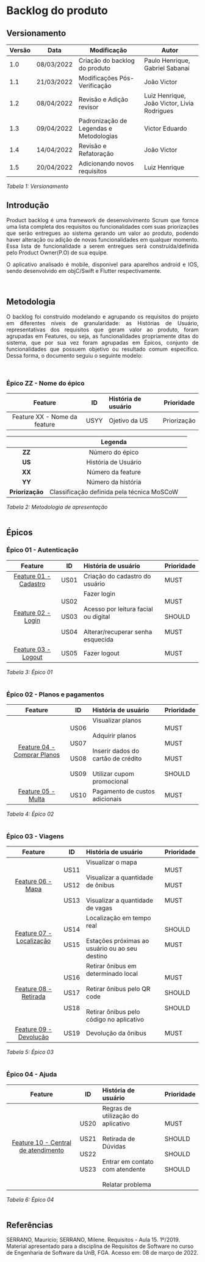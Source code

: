 # Backlog do produto

## Versionamento

| Versão | Data | Modificação | Autor |
|-|-|-|-|
| 1.0 | 08/03/2022 | Criação do backlog do produto | Paulo Henrique, Gabriel Sabanai |
| 1.1 | 21/03/2022 | Modificações Pós-Verificação | João Victor |
| 1.2 | 08/04/2022 | Revisão e Adição revisor | Luiz Henrique, João Victor, Livia Rodrigues |
| 1.3 | 09/04/2022 | Padronização de Legendas e Metodologias | Victor Eduardo |
| 1.4 | 14/04/2022 | Revisão e Refatoração | João Victor |
| 1.5 | 20/04/2022 | Adicionando novos requisitos | Luiz Henrique |


*Tabela 1: Versionamento*
<br>

## Introdução
<p style="text-align: justify;"> Product backlog é uma framework de desenvolvimento Scrum que fornce uma lista completa dos requisitos ou funcionalidades com suas priorizações que serão entregues ao sistema gerando um valor ao produto, podendo haver alteração ou adição de novas funcionalidades em qualquer momento. Essa lista de funcionalidade a serem entregues será construída/definida pelo Product Owner(P.O) de sua equipe. </p> 

<p style="text-align: justify;">O aplicativo analisado é mobile, disponivel para aparelhos android e IOS, sendo desenvolvido em objC/Swift e Flutter respectivamente. </p> 
<br>

## Metodologia
<p style="text-align: justify;"> O backlog foi construído modelando e agrupando os requisitos do projeto em diferentes níveis de granularidade: as Histórias de Usuário, representativas dos requisitos que geram valor ao produto, foram agrupadas em Features, ou seja, as funcionalidades propriamente ditas do sistema, que por sua vez foram agrupadas em Épicos, conjunto de funcionalidades que possuem objetivo ou resultado comum específico. Dessa forma, o documento seguiu o seguinte modelo: </p>
<br>

### Épico ZZ - Nome do épico
|**Feature**|**ID**|**História de usuário**| **Prioridade** |
|:----------:|:----:|:----------------------| --------- |
|  Feature XX - Nome da feature  | USYY | Ojetivo da US | Priorização |

||Legenda||
|:----------:|:----:|:----------------------|
| **ZZ** | Número do épico ||
| **US** | História de Usuário ||
| **XX** | Número da feature ||
| **YY** | Número da história ||
| **Priorização** | Classificação definida pela técnica MoSCoW ||

*Tabela 2: Metodologia de apresentação*
<br><br>

## Épicos

### Épico 01 - Autenticação
<div id="epico1"></div>

|**Feature**|**ID**|**História de usuário**| **Prioridade** |
|:----------:|:----:|:----------------------| --------- |
| <a href="https://liviarodrigues1.github.io/App-buSP/modelagem/backlog/historias_de_usuario/#feature1">Feature 01 - Cadastro</a> | US01 | Criação do cadastro do usuário | MUST |
| <a href="https://liviarodrigues1.github.io/App-buSP/modelagem/backlog/historias_de_usuario/#feature2">Feature 02 - Login </a> | US02 </br></br>  US03 </br></br> US04 | Fazer login </br></br> Acesso por leitura facial ou digital </br></br> Alterar/recuperar senha esquecida | MUST </br></br> SHOULD </br></br> MUST|
| <a href="https://liviarodrigues1.github.io/App-buSP/modelagem/backlog/historias_de_usuario/#feature3">Feature 03 - Logout</a> | US05 | Fazer logout | MUST |

*Tabela 3: Épico 01*
<br><br>

### Épico 02 - Planos e pagamentos
<div id="epico2"></div>

|**Feature**|**ID**|**História de usuário**| **Prioridade** |
|:----------:|:----:|:----------------------| --------- |
| <a href="https://liviarodrigues1.github.io/App-buSP/modelagem/backlog/historias_de_usuario/#feature4">Feature 04 - Comprar Planos</a> | US06 </br></br> US07 </br></br> US08 </br></br> US09 | Visualizar planos </br></br> Adquirir planos </br></br> Inserir dados do cartão de crédito </br></br> Utilizar cupom promocional | MUST </br></br> MUST </br></br> MUST </br></br> SHOULD |
| <a href="https://liviarodrigues1.github.io/App-buSP/modelagem/backlog/historias_de_usuario/#feature5">Feature 05 - Multa</a> | US10 | Pagamento de custos adicionais | MUST |

*Tabela 4: Épico 02*
<br><br>

### Épico 03 - Viagens
<div id="epico3"></div>

|**Feature**|**ID**|**História de usuário**| **Prioridade** |
|:----------:|:----:|:----------------------| --------- |
| <a href="https://liviarodrigues1.github.io/App-buSP/modelagem/backlog/historias_de_usuario/#feature6">Feature 06 - Mapa</a> | US11 </br></br> US12</br></br> US13 | Visualizar o mapa </br></br> Visualizar a quantidade de ônibus </br></br> Visualizar a quantidade de vagas | MUST </br></br> MUST </br></br> MUST |
| <a href="https://liviarodrigues1.github.io/App-buSP/modelagem/backlog/historias_de_usuario/#feature7">Feature 07 - Localização</a> | US14 </br></br> US15 | Localização em tempo real </br></br> Estações próximas ao usuário ou ao seu destino | SHOULD </br></br> MUST|
| <a href="https://liviarodrigues1.github.io/App-buSP/modelagem/backlog/historias_de_usuario/#feature8">Feature 08 - Retirada</a> | US16 </br></br> US17 </br></br> US18 | Retirar ônibus em determinado local </br></br> Retirar ônibus pelo QR code </br></br> Retirar ônibus pelo código no aplicativo | MUST </br></br> SHOULD </br></br> SHOULD |
| <a href="https://liviarodrigues1.github.io/App-buSP/modelagem/backlog/historias_de_usuario/#feature9">Feature 09 - Devolução</a> | US19 | Devolução da ônibus | MUST|

*Tabela 5: Épico 03*
<br><br>

### Épico 04 - Ajuda
<div id="epico4"></div>

|**Feature**|**ID**|**História de usuário**| **Prioridade** |
|:----------:|:----:|:----------------------| --------- |
| <a href="https://liviarodrigues1.github.io/App-buSP/modelagem/backlog/historias_de_usuario/#feature10">Feature 10 - Central de atendimento</a> | US20 </br></br> US21 </br></br> US22 </br></br> US23 | Regras de utilização do aplicativo </br></br> Retirada de Dúvidas </br></br> Entrar em contato com atendente </br></br> Relatar problema | MUST </br></br> SHOULD </br></br> SHOULD </br></br> SHOULD |

*Tabela 6: Épico 04*
<br><br>

## Referências

<p>SERRANO, Maurício; SERRANO, Milene. Requisitos - Aula 15. 1º/2019. Material apresentado para a disciplina de Requisitos de Software no curso de Engenharia de Software da UnB, FGA. Acesso em: 08 de março de 2022.</p>